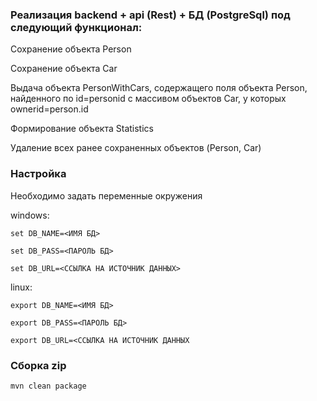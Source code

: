###  Реализация backend + api (Rest) + БД (PostgreSql) под следующий функционал:

Сохранение объекта Person

Сохранение объекта Car

Выдача объекта PersonWithCars, содержащего поля объекта Person, найденного по id=personid с массивом объектов Car, у которых ownerid=person.id

Формирование объекта Statistics

Удаление всех ранее сохраненных объектов (Person, Car)

### Настройка
Необходимо задать переменные окружения

windows:

`set DB_NAME=<ИМЯ БД>`

`set DB_PASS=<ПАРОЛЬ БД>`

`set DB_URL=<ССЫЛКА НА ИСТОЧНИК ДАННЫХ>`

linux:


`export DB_NAME=<ИМЯ БД>`

`export DB_PASS=<ПАРОЛЬ БД>`

`export DB_URL=<ССЫЛКА НА ИСТОЧНИК ДАННЫХ`

### Сборка zip

`mvn clean package`
